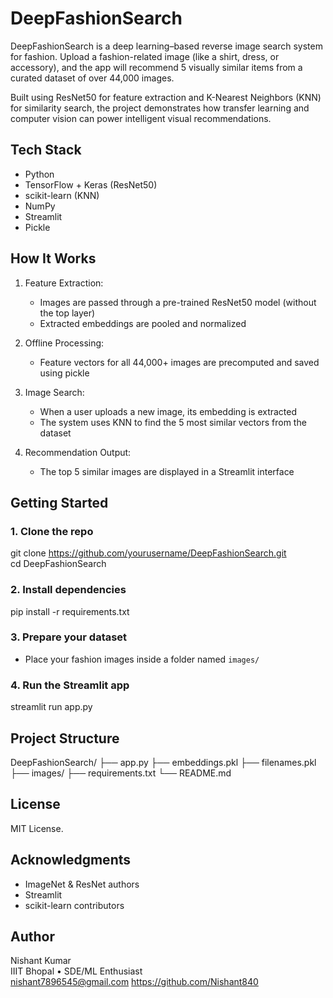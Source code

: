 # DeepFashionSearch

DeepFashionSearch is a deep learning–based reverse image search system for fashion. Upload a fashion-related image (like a shirt, dress, or accessory), and the app will recommend 5 visually similar items from a curated dataset of over 44,000 images.

Built using ResNet50 for feature extraction and K-Nearest Neighbors (KNN) for similarity search, the project demonstrates how transfer learning and computer vision can power intelligent visual recommendations.

## Tech Stack

- Python
- TensorFlow + Keras (ResNet50)
- scikit-learn (KNN)
- NumPy
- Streamlit
- Pickle

## How It Works

1. Feature Extraction:
   - Images are passed through a pre-trained ResNet50 model (without the top layer)
   - Extracted embeddings are pooled and normalized

2. Offline Processing:
   - Feature vectors for all 44,000+ images are precomputed and saved using pickle

3. Image Search:
   - When a user uploads a new image, its embedding is extracted
   - The system uses KNN to find the 5 most similar vectors from the dataset

4. Recommendation Output:
   - The top 5 similar images are displayed in a Streamlit interface

## Getting Started

### 1. Clone the repo

git clone https://github.com/yourusername/DeepFashionSearch.git  
cd DeepFashionSearch

### 2. Install dependencies

pip install -r requirements.txt

### 3. Prepare your dataset

- Place your fashion images inside a folder named `images/`

### 4. Run the Streamlit app

streamlit run app.py

## Project Structure

DeepFashionSearch/
├── app.py
├── embeddings.pkl
├── filenames.pkl
├── images/
├── requirements.txt
└── README.md

## License

MIT License.

## Acknowledgments

- ImageNet & ResNet authors
- Streamlit
- scikit-learn contributors

## Author

Nishant Kumar  
IIIT Bhopal • SDE/ML Enthusiast  
nishant7896545@gmail.com 
https://github.com/Nishant840
